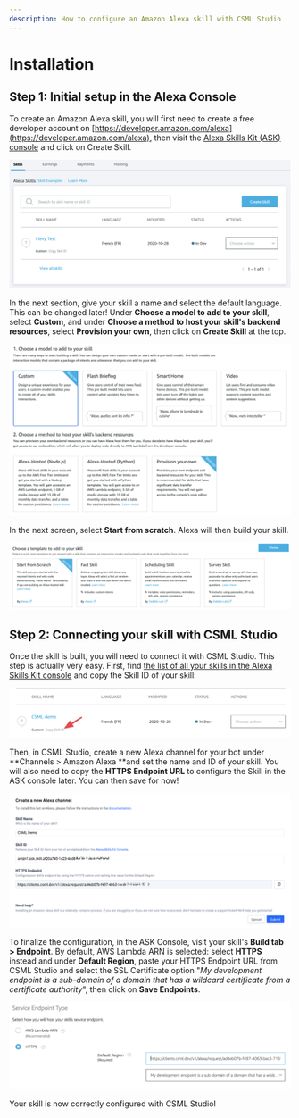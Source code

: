 ```yaml
---
description: How to configure an Amazon Alexa skill with CSML Studio
---
```


# Installation

## Step 1: Initial setup in the Alexa Console

To create an Amazon Alexa skill, you will first need to create a free developer account on [https://developer.amazon.com/alexa](https://developer.amazon.com/alexa), then visit the [Alexa Skills Kit (ASK) console](https://developer.amazon.com/alexa/console) and click on Create Skill.

![](<../../.gitbook/assets/image (39).png>)

In the next section, give your skill a name and select the default language. This can be changed later! Under **Choose a model to add to your skill**, select **Custom**, and under **Choose a method to host your skill's backend resources**, select **Provision your own**, then click on **Create Skill** at the top.

![](<../../.gitbook/assets/image (40).png>)

In the next screen, select **Start from scratch**. Alexa will then build your skill.

![](<../../.gitbook/assets/image (41).png>)

## Step 2: Connecting your skill with CSML Studio

Once the skill is built, you will need to connect it with CSML Studio. This step is actually very easy. First, find [the list of all your skills in the Alexa Skills Kit console](https://developer.amazon.com/alexa/console/ask) and copy the Skill ID of your skill:

![](<../../.gitbook/assets/image (42).png>)

Then, in CSML Studio, create a new Alexa channel for your bot under **Channels > Amazon Alexa **and set the name and ID of your skill. You will also need to copy the **HTTPS Endpoint URL** to configure the Skill in the ASK console later. You can then save for now!

![](<../../.gitbook/assets/image (44).png>)

To finalize the configuration, in the ASK Console, visit your skill's **Build tab > Endpoint**. By default, AWS Lambda ARN is selected: select **HTTPS** instead and under **Default Region**, paste your HTTPS Endpoint URL from CSML Studio and select the SSL Certificate option "_My development endpoint is a sub-domain of a domain that has a wildcard certificate from a certificate authority_", then click on **Save Endpoints**.

![](<../../.gitbook/assets/image (45).png>)

Your skill is now correctly configured with CSML Studio!

